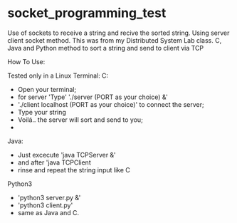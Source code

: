 # socket_programming_test
Use of sockets to receive a string and recive the sorted string. Using server client socket method.
This was from my Distributed System Lab class.
C, Java and Python method to sort a string and send to client via TCP

How To Use:

Tested only in a Linux Terminal:
C:
- Open your terminal;
- for server 'Type' './server (PORT as your choice) &'
- './client localhost (PORT as your choice)' to connect the server;
- Type your string
- Voilá.. the server will sort and send to you;
- 
Java:
- Just excecute 'java TCPServer &' 
- and after 'java TCPClient 
- rinse and repeat the string input like C

Python3 
- 'python3 server.py &'
- 'python3 client.py'
- same as Java and C.
